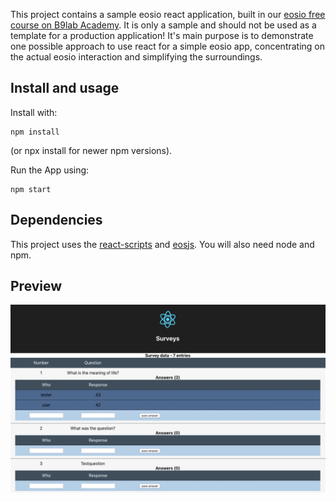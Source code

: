 This project contains a sample eosio react application, built in our [eosio free course on B9lab Academy](https://academy.b9lab.com/). It is only a sample and should not be used as a template for a production application! It's main purpose is to demonstrate one possible approach to use react for a simple eosio app, concentrating on the actual eosio interaction and simplifying the surroundings.

## Install and usage
Install with:
```
npm install
```
(or npx install for newer npm versions).

Run the App using:
```
npm start
```

## Dependencies
This project uses the [react-scripts](https://www.npmjs.com/package/react-scripts) and [eosjs](https://www.npmjs.com/package/eosjs). You will also need node and npm.

## Preview
![App screenshot](https://github.com/b9lab/eos-react-sample/raw/master/sample-screen.png "Sample screenshot")